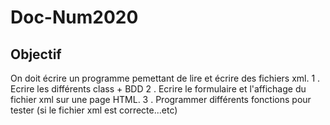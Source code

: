 # Doc-Num2020
## Objectif
On doit écrire un programme pemettant de lire et écrire des fichiers xml. 
1 . Ecrire les différents class + BDD
2 . Ecrire le formulaire et l'affichage du fichier xml sur une page HTML.
3 . Programmer différents fonctions pour tester (si le fichier xml est correcte...etc)
